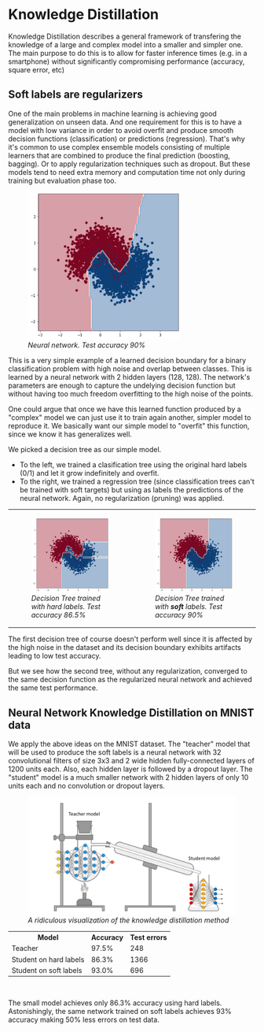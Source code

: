 # Knowledge Distillation
Knowledge Distillation describes a general framework of transfering the knowledge of a large and complex model into a smaller and simpler one. The main purpose to do this is to allow for faster inference times (e.g. in a smartphone) without significantly compromising performance (accuracy, square error, etc)

## Soft labels are regularizers
One of the main problems in machine learning is achieving good generalization on unseen data. And one requirement for this is to have a model with low variance in order to avoid overfit and produce smooth decision functions (classification) or predictions (regression). That's why it's common to use complex ensemble models consisting of multiple learners that are combined to produce the final prediction (boosting, bagging). Or to apply regularization techniques such as dropout. But these models tend to need extra memory and computation time not only during training but evaluation phase too.

<figure>
    <img src="./images/moons-nn.png" height="300px" />
    <figcaption><i>Neural network. Test accuracy 90%</i></figcaption>
</figure>

This is a very simple example of a learned decision boundary for a binary classification problem with high noise and overlap between classes. This is learned by a neural network with 2 hidden layers (128, 128). The network's parameters are enough to capture the undelying decision function but without having too much freedom overfitting to the high noise of the points.  

One could argue that once we have this learned function produced by a "complex" model we can just use it to train again another, simpler model to reproduce it. We basically want our simple model to "overfit" this function, since we know it has generalizes well.

We picked a decision tree as our simple model.  
- To the left, we trained a clasification tree using the original hard labels (0/1) and let it grow indefinitely and overfit.  
- To the right, we trained a regression tree (since classification trees can't be trained with soft targets) but using as labels the predictions of the neural network. Again, no regularization (pruning) was applied.

<table>
<tr>
<td>
<figure>
    <img src="./images/moons-dt-hard.png" />
    <figcaption><i>Decision Tree trained with hard labels. Test accuracy 86.5%</i></figcaption>
</figure>
</td>
    
<td>
<figure>
    <img src="./images/moons-dt-soft.png" />
    <figcaption><i>Decision Tree trained with <b>soft</b> labels. Test accuracy 90%</i></figcaption>
</figure>
</td>
</tr>
</table>

The first decision tree of course doesn't perform well since it is affected by the high noise in the dataset and its decision boundary exhibits artifacts leading to low test accuracy. 

But we see how the second tree, without any regularization, converged to the same decision function as the regularized neural network and achieved the same test performance.

## Neural Network Knowledge Distillation on MNIST data
We apply the above ideas on the MNIST dataset. The "teacher" model that will be used to produce the soft labels is a neural network with 32 convolutional filters of size 3x3 and 2 wide hidden fully-connected layers of 1200 units each. Also, each hidden layer is followed by a dropout layer. The "student" model is a much smaller network with 2 hidden layers of only 10 units each and no convolution or dropout layers.

<figure>
    <img src="./images/distillation.png" />
    <figcaption><i>A ridiculous visualization of the knowledge distillation method</i></figcaption>
</figure>

<table>
<th>Model</th>
<th>Accuracy</th>
<th>Test errors</th>

<tr>
<td>Teacher</td>
<td>97.5%</td>
<td>248</td>
</tr>

<tr>
<td>Student on hard labels</td>
<td>86.3%</td>
<td>1366</td>
</tr>

<tr>
<td>Student on soft labels</td>
<td>93.0%</td>
<td>696</td>
</tr>
</table>
<br>

The small model achieves only 86.3% accuracy using hard labels. Astonishingly, the same network trained on soft labels achieves 93% accuracy making 50% less errors on test data.

